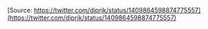 [Source: https://twitter.com/diprjk/status/1409864598874775557](https://twitter.com/diprjk/status/1409864598874775557)